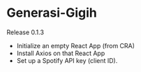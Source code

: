 # Generasi-Gigih

Release 0.1.3
- Initialize an empty React App (from CRA)
- Install Axios on that React App
- Set up a Spotify API key (client ID).
